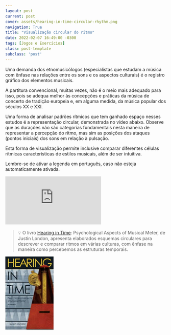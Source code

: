 ```yaml
---
layout: post
current: post
cover: assets/hearing-in-time-circular-rhythm.png
navigation: True
title: "Visualização circular do ritmo"
date: 2022-02-07 16:49:00 -0300
tags: [Jogos e Exercícios]
class: post-template
subclass: 'post'
---
```


Uma demanda dos etnomusicólogos (especialistas que estudam a música com ênfase nas relações entre os sons e os aspectos culturais) é o registro gráfico dos elementos musicais.

A partitura convencional, muitas vezes, não é o meio mais adequado para isso, pois se adequa melhor às concepções e práticas da música de concerto de tradição europeia e, em alguma medida, da música popular dos séculos XX e XXI.

Uma forma de analisar padrões rítmicos que tem ganhado espaço nesses estudos é a representação circular, demonstrada no vídeo abaixo. Observe que as durações não são categorias fundamentais nesta maneira de representar a percepção do ritmo, mas sim as posições dos ataques (pontos iniciais) dos sons em relação à pulsação.

Esta forma de visualização permite inclusive comparar diferentes células rítmicas características de estilos musicais, além de ser intuitiva.

Lembre-se de ativar a legenda em português, caso não esteja automaticamente ativada.

<iframe src="https://www.youtube.com/embed/2UphAzryVpY" allow="autoplay; encrypted-media" frameborder="0" allowfullscreen="true"></iframe>

>💡 O livro [Hearing in Time](https://global.oup.com/academic/product/hearing-in-time-9780199744374?cc=us&lang=en&): Psychological Aspects of Musical Meter, de Justin London, apresenta elaborados esquemas circulares para descrever e comparar ritmos em várias culturas, com ênfase na maneira como percebemos as estruturas temporais.

<img src="assets/hearing-in-time.jpeg" alt="snapshot" width="30%">